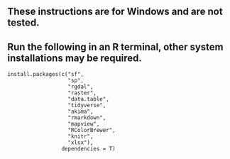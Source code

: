 ## These instructions are for Windows and are not tested. 

## Run the following in an R terminal, other system installations may be required.
	
    install.packages(c("sf",
                       "sp",
                       "rgdal",
                       "raster",
                       "data.table",
                       "tidyverse",
                       "akima",
                       "rmarkdown",
                       "mapview",
                       "RColorBrewer",
                       "knitr",
                       "xlsx"),
                     dependencies = T)
